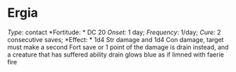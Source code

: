 ﻿---
name: Ergia
type: contact
fortitude: DC 20
onset: 1 day
frequency: 1/day
effect:
  "1d4 Str damage and 1d4 Con damage, target must make a second Fort save or 1 point of the damage is drain instead, and a creature that has suffered ability drain glows blue as if limned with faerie fire"
cure: 2 consecutive saves
---

# Ergia
 *Type:* contact
*Fortitude: * DC 20 *Onset:* 1 day; *Frequency*: 1/day; *Cure:* 2 consecutive saves;
*Effect: * 1d4 Str damage and 1d4 Con damage, target must make a second Fort save or 1 point of the damage is drain instead, and a creature that has suffered ability drain glows blue as if limned with faerie fire